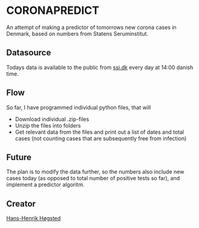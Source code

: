 # CORONAPREDICT

An attempt of making a predictor of tomorrows new corona cases in Denmark, based on numbers from Statens Seruminstitut.

## Datasource

Todays data is available to the public from [ssi.dk](https://www.ssi.dk/sygdomme-beredskab-og-forskning/sygdomsovervaagning/c/covid19-overvaagning/arkiv-med-overvaagningsdata-for-covid19) every day at 14:00 danish time. 

## Flow

So far, I have programmed individual python files, that will 

- Download individual .zip-files
- Unzip the files into folders 
- Get relevant data from the files and print out a list of dates and total cases (not counting cases that are subsequently free from infection)

## Future

The plan is to modify the data further, so the numbers also include new cases today (as opposed to total number of positive tests so far), and implement a predictor algoritm.

## Creator

[Hans-Henrik Høgsted](hh.hoegsted@gmail.com)